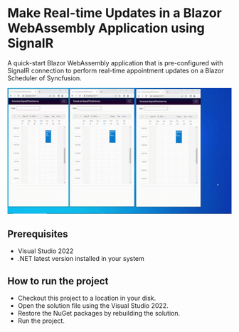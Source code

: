 # Make Real-time Updates in a Blazor WebAssembly Application using SignalR
A quick-start Blazor WebAssembly application that is pre-configured with SignalR connection to perform real-time appointment updates on a Blazor Scheduler of Syncfusion.

![Blazor Scheduler with SignalR working](blazor-scheduler.gif)

## Prerequisites
* Visual Studio 2022
* .NET latest version installed in your system

## How to run the project

* Checkout this project to a location in your disk.
* Open the solution file using the Visual Studio 2022.
* Restore the NuGet packages by rebuilding the solution.
* Run the project.

